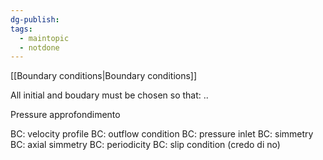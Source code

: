 ```yaml
---
dg-publish: 
tags:
  - maintopic
  - notdone
---
```

[[Boundary conditions|Boundary conditions]]

All initial and boudary must be chosen so that:
..

Pressure approfondimento

BC: velocity profile
BC: outflow condition
BC: pressure inlet
BC: simmetry
BC: axial simmetry
BC: periodicity
BC: slip condition (credo di no)
